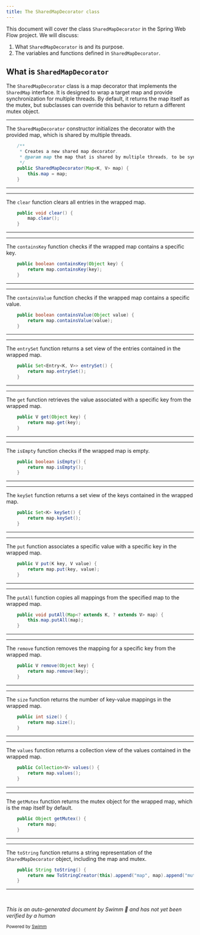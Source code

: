 ```yaml
---
title: The SharedMapDecorator class
---
```

This document will cover the class <SwmToken path="spring-binding/src/main/java/org/springframework/binding/collection/SharedMapDecorator.java" pos="42:3:3" line-data="	public SharedMapDecorator(Map&lt;K, V&gt; map) {">`SharedMapDecorator`</SwmToken> in the Spring Web Flow project. We will discuss:

1. What <SwmToken path="spring-binding/src/main/java/org/springframework/binding/collection/SharedMapDecorator.java" pos="42:3:3" line-data="	public SharedMapDecorator(Map&lt;K, V&gt; map) {">`SharedMapDecorator`</SwmToken> is and its purpose.
2. The variables and functions defined in <SwmToken path="spring-binding/src/main/java/org/springframework/binding/collection/SharedMapDecorator.java" pos="42:3:3" line-data="	public SharedMapDecorator(Map&lt;K, V&gt; map) {">`SharedMapDecorator`</SwmToken>.

## What is <SwmToken path="spring-binding/src/main/java/org/springframework/binding/collection/SharedMapDecorator.java" pos="42:3:3" line-data="	public SharedMapDecorator(Map&lt;K, V&gt; map) {">`SharedMapDecorator`</SwmToken>

The <SwmToken path="spring-binding/src/main/java/org/springframework/binding/collection/SharedMapDecorator.java" pos="42:3:3" line-data="	public SharedMapDecorator(Map&lt;K, V&gt; map) {">`SharedMapDecorator`</SwmToken> class is a map decorator that implements the <SwmToken path="spring-binding/src/main/java/org/springframework/binding/collection/SharedMapDecorator.java" pos="26:16:16" line-data=" * A map decorator that implements &lt;code&gt;SharedMap&lt;/code&gt;. By default, simply returns the map itself as the mutex.">`SharedMap`</SwmToken> interface. It is designed to wrap a target map and provide synchronization for multiple threads. By default, it returns the map itself as the mutex, but subclasses can override this behavior to return a different mutex object.

<SwmSnippet path="/spring-binding/src/main/java/org/springframework/binding/collection/SharedMapDecorator.java" line="38">

---

The <SwmToken path="spring-binding/src/main/java/org/springframework/binding/collection/SharedMapDecorator.java" pos="42:3:3" line-data="	public SharedMapDecorator(Map&lt;K, V&gt; map) {">`SharedMapDecorator`</SwmToken> constructor initializes the decorator with the provided map, which is shared by multiple threads.

```java
	/**
	 * Creates a new shared map decorator.
	 * @param map the map that is shared by multiple threads, to be synced
	 */
	public SharedMapDecorator(Map<K, V> map) {
		this.map = map;
	}
```

---

</SwmSnippet>

<SwmSnippet path="/spring-binding/src/main/java/org/springframework/binding/collection/SharedMapDecorator.java" line="48">

---

The <SwmToken path="spring-binding/src/main/java/org/springframework/binding/collection/SharedMapDecorator.java" pos="48:5:5" line-data="	public void clear() {">`clear`</SwmToken> function clears all entries in the wrapped map.

```java
	public void clear() {
		map.clear();
	}
```

---

</SwmSnippet>

<SwmSnippet path="/spring-binding/src/main/java/org/springframework/binding/collection/SharedMapDecorator.java" line="52">

---

The <SwmToken path="spring-binding/src/main/java/org/springframework/binding/collection/SharedMapDecorator.java" pos="52:5:5" line-data="	public boolean containsKey(Object key) {">`containsKey`</SwmToken> function checks if the wrapped map contains a specific key.

```java
	public boolean containsKey(Object key) {
		return map.containsKey(key);
	}
```

---

</SwmSnippet>

<SwmSnippet path="/spring-binding/src/main/java/org/springframework/binding/collection/SharedMapDecorator.java" line="56">

---

The <SwmToken path="spring-binding/src/main/java/org/springframework/binding/collection/SharedMapDecorator.java" pos="56:5:5" line-data="	public boolean containsValue(Object value) {">`containsValue`</SwmToken> function checks if the wrapped map contains a specific value.

```java
	public boolean containsValue(Object value) {
		return map.containsValue(value);
	}
```

---

</SwmSnippet>

<SwmSnippet path="/spring-binding/src/main/java/org/springframework/binding/collection/SharedMapDecorator.java" line="60">

---

The <SwmToken path="spring-binding/src/main/java/org/springframework/binding/collection/SharedMapDecorator.java" pos="60:13:13" line-data="	public Set&lt;Entry&lt;K, V&gt;&gt; entrySet() {">`entrySet`</SwmToken> function returns a set view of the entries contained in the wrapped map.

```java
	public Set<Entry<K, V>> entrySet() {
		return map.entrySet();
	}
```

---

</SwmSnippet>

<SwmSnippet path="/spring-binding/src/main/java/org/springframework/binding/collection/SharedMapDecorator.java" line="64">

---

The <SwmToken path="spring-binding/src/main/java/org/springframework/binding/collection/SharedMapDecorator.java" pos="64:5:5" line-data="	public V get(Object key) {">`get`</SwmToken> function retrieves the value associated with a specific key from the wrapped map.

```java
	public V get(Object key) {
		return map.get(key);
	}
```

---

</SwmSnippet>

<SwmSnippet path="/spring-binding/src/main/java/org/springframework/binding/collection/SharedMapDecorator.java" line="68">

---

The <SwmToken path="spring-binding/src/main/java/org/springframework/binding/collection/SharedMapDecorator.java" pos="68:5:5" line-data="	public boolean isEmpty() {">`isEmpty`</SwmToken> function checks if the wrapped map is empty.

```java
	public boolean isEmpty() {
		return map.isEmpty();
	}
```

---

</SwmSnippet>

<SwmSnippet path="/spring-binding/src/main/java/org/springframework/binding/collection/SharedMapDecorator.java" line="72">

---

The <SwmToken path="spring-binding/src/main/java/org/springframework/binding/collection/SharedMapDecorator.java" pos="72:8:8" line-data="	public Set&lt;K&gt; keySet() {">`keySet`</SwmToken> function returns a set view of the keys contained in the wrapped map.

```java
	public Set<K> keySet() {
		return map.keySet();
	}
```

---

</SwmSnippet>

<SwmSnippet path="/spring-binding/src/main/java/org/springframework/binding/collection/SharedMapDecorator.java" line="76">

---

The <SwmToken path="spring-binding/src/main/java/org/springframework/binding/collection/SharedMapDecorator.java" pos="76:5:5" line-data="	public V put(K key, V value) {">`put`</SwmToken> function associates a specific value with a specific key in the wrapped map.

```java
	public V put(K key, V value) {
		return map.put(key, value);
	}
```

---

</SwmSnippet>

<SwmSnippet path="/spring-binding/src/main/java/org/springframework/binding/collection/SharedMapDecorator.java" line="80">

---

The <SwmToken path="spring-binding/src/main/java/org/springframework/binding/collection/SharedMapDecorator.java" pos="80:5:5" line-data="	public void putAll(Map&lt;? extends K, ? extends V&gt; map) {">`putAll`</SwmToken> function copies all mappings from the specified map to the wrapped map.

```java
	public void putAll(Map<? extends K, ? extends V> map) {
		this.map.putAll(map);
	}
```

---

</SwmSnippet>

<SwmSnippet path="/spring-binding/src/main/java/org/springframework/binding/collection/SharedMapDecorator.java" line="84">

---

The <SwmToken path="spring-binding/src/main/java/org/springframework/binding/collection/SharedMapDecorator.java" pos="84:5:5" line-data="	public V remove(Object key) {">`remove`</SwmToken> function removes the mapping for a specific key from the wrapped map.

```java
	public V remove(Object key) {
		return map.remove(key);
	}
```

---

</SwmSnippet>

<SwmSnippet path="/spring-binding/src/main/java/org/springframework/binding/collection/SharedMapDecorator.java" line="88">

---

The <SwmToken path="spring-binding/src/main/java/org/springframework/binding/collection/SharedMapDecorator.java" pos="88:5:5" line-data="	public int size() {">`size`</SwmToken> function returns the number of key-value mappings in the wrapped map.

```java
	public int size() {
		return map.size();
	}
```

---

</SwmSnippet>

<SwmSnippet path="/spring-binding/src/main/java/org/springframework/binding/collection/SharedMapDecorator.java" line="92">

---

The <SwmToken path="spring-binding/src/main/java/org/springframework/binding/collection/SharedMapDecorator.java" pos="92:8:8" line-data="	public Collection&lt;V&gt; values() {">`values`</SwmToken> function returns a collection view of the values contained in the wrapped map.

```java
	public Collection<V> values() {
		return map.values();
	}
```

---

</SwmSnippet>

<SwmSnippet path="/spring-binding/src/main/java/org/springframework/binding/collection/SharedMapDecorator.java" line="98">

---

The <SwmToken path="spring-binding/src/main/java/org/springframework/binding/collection/SharedMapDecorator.java" pos="98:5:5" line-data="	public Object getMutex() {">`getMutex`</SwmToken> function returns the mutex object for the wrapped map, which is the map itself by default.

```java
	public Object getMutex() {
		return map;
	}
```

---

</SwmSnippet>

<SwmSnippet path="/spring-binding/src/main/java/org/springframework/binding/collection/SharedMapDecorator.java" line="102">

---

The <SwmToken path="spring-binding/src/main/java/org/springframework/binding/collection/SharedMapDecorator.java" pos="102:5:5" line-data="	public String toString() {">`toString`</SwmToken> function returns a string representation of the <SwmToken path="spring-binding/src/main/java/org/springframework/binding/collection/SharedMapDecorator.java" pos="42:3:3" line-data="	public SharedMapDecorator(Map&lt;K, V&gt; map) {">`SharedMapDecorator`</SwmToken> object, including the map and mutex.

```java
	public String toString() {
		return new ToStringCreator(this).append("map", map).append("mutex", getMutex()).toString();
	}
```

---

</SwmSnippet>

&nbsp;

*This is an auto-generated document by Swimm 🌊 and has not yet been verified by a human*

<SwmMeta version="3.0.0" repo-id="Z2l0aHViJTNBJTNBc3ByaW5nLXdlYmZsb3ctZGVtbyUzQSUzQWdpbGFkbmF2b3Q=" repo-name="spring-webflow-demo"><sup>Powered by [Swimm](/)</sup></SwmMeta>
